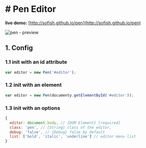 # # Pen Editor

**live demo:** [http://sofish.github.io/pen](http://sofish.github.io/pen)

![pen - preview](https://f.cloud.github.com/assets/153183/1070081/7f7b588c-1440-11e3-9389-ce1104b442be.png)


## 1. Config

### 1.1 init with an id attribute

```js
var editor = new Pen('#editor');
```

### 1.2 init with an element

```js
var editor = new Pen(documenty.getElementById('#editor'));
```

### 1.3 init with an options

```js
{
  editor: document.body, // {DOM Element} [required]
  class: 'pen', // {String} class of the editor,
  debug: 'false', // {Debug} false by default
  list: ['bold', 'italic', 'underline'] // editor menu list
}
```
